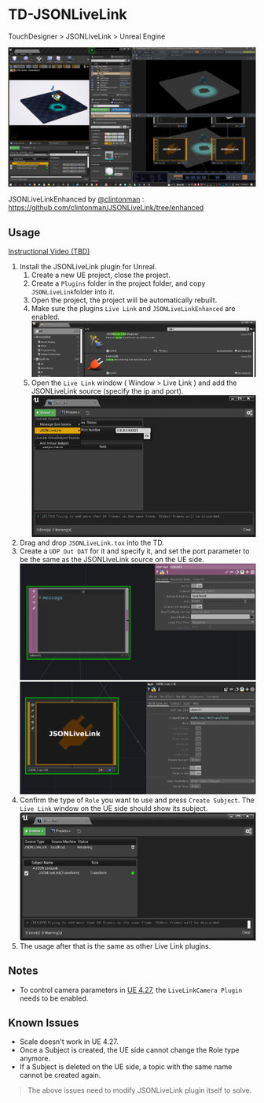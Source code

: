 # TD-JSONLiveLink
TouchDesigner > JSONLiveLink > Unreal Engine

![](images/shoot1.png)

JSONLiveLinkEnhanced by [@clintonman](https://github.com/clintonman) : https://github.com/clintonman/JSONLiveLink/tree/enhanced

## Usage

[Instructional Video (TBD)]()

1. Install the JSONLiveLink plugin for Unreal.
     1. Create a new UE project, close the project.
     1. Create a `Plugins` folder in the project folder, and copy `JSONLiveLink`folder into it.
     1. Open the project, the project will be automatically rebuilt.
     1. Make sure the plugins `Live Link` and `JSONLiveLinkEnhanced` are enabled.
     ![](images/shoot3.png)
     1. Open the `Live Link` window ( Window > Live Link ) and add the JSONLiveLink source (specify the ip and port).
     ![](images/shoot2.png)
1. Drag and drop `JSONLiveLink.tox` into the TD.
1. Create a `UDP Out DAT` for it and specify it, and set the port parameter to be the same as the JSONLiveLink source on the UE side.
     ![](images/shoot4.png)
     ![](images/shoot5.png)
1. Confirm the type of `Role` you want to use and press `Create Subject`. The `Live Link` window on the UE side should show its subject.
     ![](images/shoot6.png)
1. The usage after that is the same as other Live Link plugins.

## Notes
- To control camera parameters in [UE 4.27](https://docs.unrealengine.com/4.27/en-US/WhatsNew/Builds/ReleaseNotes/4_27), the `LiveLinkCamera Plugin` needs to be enabled.

## Known Issues
- Scale doesn't work in UE 4.27.
- Once a Subject is created, the UE side cannot change the Role type anymore.
- If a Subject is deleted on the UE side, a topic with the same name cannot be created again.

>The above issues need to modify JSONLiveLink plugin itself to solve.

